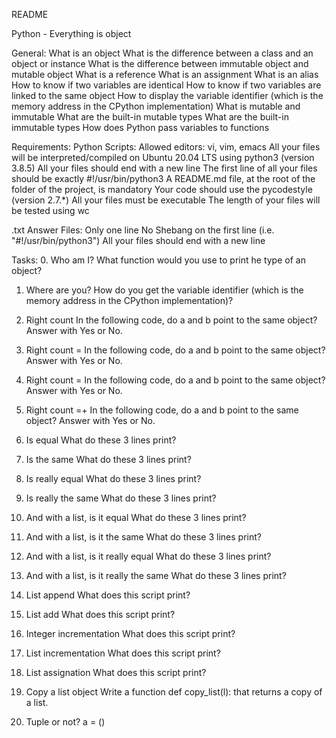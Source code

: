 README

Python - Everything is object

General:
What is an object
What is the difference between a class and an object or instance
What is the difference between immutable object and mutable object
What is a reference
What is an assignment
What is an alias
How to know if two variables are identical
How to know if two variables are linked to the same object
How to display the variable identifier (which is the memory address in the CPython implementation)
What is mutable and immutable
What are the built-in mutable types
What are the built-in immutable types
How does Python pass variables to functions

Requirements:
Python Scripts:
Allowed editors: vi, vim, emacs
All your files will be interpreted/compiled on Ubuntu 20.04 LTS using python3 (version 3.8.5)
All your files should end with a new line
The first line of all your files should be exactly #!/usr/bin/python3
A README.md file, at the root of the folder of the project, is mandatory
Your code should use the pycodestyle (version 2.7.\*)
All your files must be executable
The length of your files will be tested using wc

.txt Answer Files:
Only one line
No Shebang on the first line (i.e. "#!/usr/bin/python3")
All your files should end with a new line

Tasks: 0. Who am I?
What function would you use to print he type of an object?

1. Where are you?
   How do you get the variable identifier (which is the memory address in the CPython implementation)?

2. Right count
   In the following code, do a and b point to the same object? Answer with Yes or No.

3. Right count =
   In the following code, do a and b point to the same object? Answer with Yes or No.

4. Right count =
   In the following code, do a and b point to the same object? Answer with Yes or No.

5. Right count =+
   In the following code, do a and b point to the same object? Answer with Yes or No.

6. Is equal
   What do these 3 lines print?

7. Is the same
   What do these 3 lines print?

8. Is really equal
   What do these 3 lines print?

9. Is really the same
   What do these 3 lines print?

10. And with a list, is it equal
    What do these 3 lines print?

11. And with a list, is it the same
    What do these 3 lines print?

12. And with a list, is it really equal
    What do these 3 lines print?

13. And with a list, is it really the same
    What do these 3 lines print?

14. List append
    What does this script print?

15. List add
    What does this script print?

16. Integer incrementation
    What does this script print?

17. List incrementation
    What does this script print?

18. List assignation
    What does this script print?

19. Copy a list object
    Write a function def copy_list(l): that returns a copy of a list.

20. Tuple or not?
    a = ()
